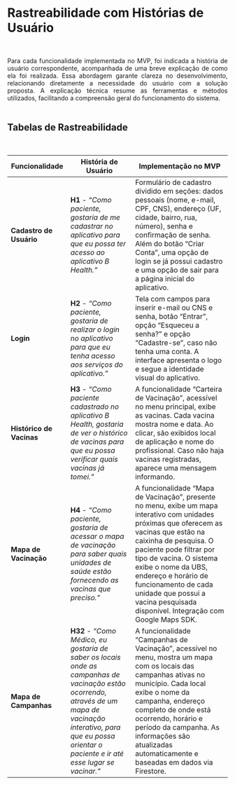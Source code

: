 # Rastreabilidade com Histórias de Usuário
<br>

<p align="justify">Para cada funcionalidade implementada no MVP, foi indicada a história de usuário correspondente, acompanhada de uma breve explicação de como ela foi realizada. Essa abordagem garante clareza no desenvolvimento, relacionando diretamente a necessidade do usuário com a solução proposta. A explicação técnica resume as ferramentas e métodos utilizados, facilitando a compreensão geral do funcionamento do sistema.
<br>
<br>

## Tabelas de Rastreabilidade
<br>

| Funcionalidade         | História de Usuário                                                                                                           | Implementação no MVP                                                                                                                                                                                                                                                                                                                                                                                                   |
|------------------------|--------------------------------------------------------------------------------------------------------------------------------|------------------------------------------------------------------------------------------------------------------------------------------------------------------------------------------------------------------------------------------------------------------------------------------------------------------------------------------------------------------------------------------------------------------------|
| **Cadastro de Usuário** | **H1** - *“Como paciente, gostaria de me cadastrar no aplicativo para que eu possa ter acesso ao aplicativo B Health.”*        | Formulário de cadastro dividido em seções: dados pessoais (nome, e-mail, CPF, CNS), endereço (UF, cidade, bairro, rua, número), senha e confirmação de senha. Além do botão “Criar Conta”, uma opção de login se já possui cadastro e uma opção de sair para a página inicial do aplicativo.                                                                             |
| **Login**               | **H2** - *“Como paciente, gostaria de realizar o login no aplicativo para que eu tenha acesso aos serviços do aplicativo.”*    | Tela com campos para inserir e-mail ou CNS e senha, botão “Entrar”, opção “Esqueceu a senha?” e opção “Cadastre-se”, caso não tenha uma conta. A interface apresenta o logo e segue a identidade visual do aplicativo.                                                                                                                                                                                    |
| **Histórico de Vacinas**| **H3** - *“Como paciente cadastrado no aplicativo B Health, gostaria de ver o histórico de vacinas para que eu possa verificar quais vacinas já tomei.”* | A funcionalidade “Carteira de Vacinação”, acessível no menu principal, exibe as vacinas. Cada vacina mostra nome e data. Ao clicar, são exibidos local de aplicação e nome do profissional. Caso não haja vacinas registradas, aparece uma mensagem informando.                                                                                                         |
| **Mapa de Vacinação**   | **H4** - *“Como paciente, gostaria de acessar o mapa de vacinação para saber quais unidades de saúde estão fornecendo as vacinas que preciso.”* | A funcionalidade “Mapa de Vacinação”, presente no menu, exibe um mapa interativo com unidades próximas que oferecem as vacinas que estão na caixinha de pesquisa. O paciente pode filtrar por tipo de vacina. O sistema exibe o nome da UBS, endereço e horário de funcionamento de cada unidade que possui a vacina pesquisada disponível. Integração com Google Maps SDK. |
| **Mapa de Campanhas**   | **H32** - *“Como Médico, eu gostaria de saber os locais onde as campanhas de vacinação estão ocorrendo, através de um mapa de vacinação interativo, para que eu possa orientar o paciente e ir até esse lugar se vacinar.”* | A funcionalidade “Campanhas de Vacinação”, acessível no menu, mostra um mapa com os locais das campanhas ativas no município. Cada local exibe o nome da campanha, endereço completo de onde está ocorrendo, horário e período da campanha. As informações são atualizadas automaticamente e baseadas em dados via Firestore.                                               |
